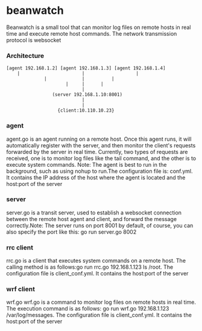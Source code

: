 # beanwatch
Beanwatch is a small tool that can monitor log files on remote hosts in real time and execute remote host commands. The network transmission protocol is websocket

### Architecture
    [agent 192.168.1.2] [agent 192.168.1.3] [agent 192.168.1.4]
        |                       |                   |
                  |             |          |
                          |     |      |
                                |
                     (server 192.168.1.10:8001)
                                |
                                |
                       {client:10.110.10.23}
       
### agent
agent.go is an agent running on a remote host. Once this agent runs, it will automatically register with the server, and then monitor the client's requests forwarded by the    server in real time. Currently, two types of requests are received, one is to monitor log files like the tail command, and the other is to execute system commands. Note: The agent is best to run in the background, such as using nohup to run.The configuration file is: conf.yml. It contains the IP address of the host where the agent is located and the host:port of the server

### server
server.go is a transit server, used to establish a websocket connection between the remote host agent and client, and forward the message correctly.Note: The server runs on port 8001 by default, of course, you can also specify the port like this: go run server.go 8002

### rrc client
rrc.go is a client that executes system commands on a remote host. The calling method is as follows:go run rrc.go 192.168.1.123 ls /root. The configuration file is client_conf.yml. It contains the host:port of the server
### wrf client
wrf.go wrf.go is a command to monitor log files on remote hosts in real time. The execution command is as follows: go run wrf.go 192.168.1.123 /var/log/messages. The configuration file is client_conf.yml. It contains the host:port of the server
